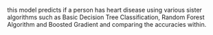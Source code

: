 this model predicts if a person has heart disease using various sister algorithms such as Basic Decision Tree Classification, Random Forest Algorithm and Boosted Gradient and comparing the accuracies within.

